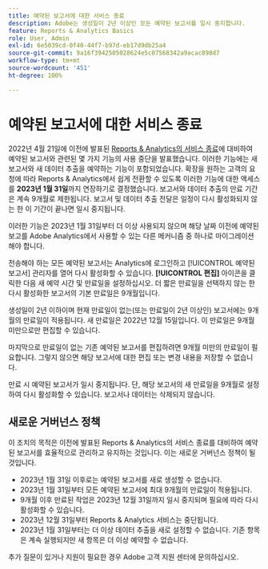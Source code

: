 ```yaml
---
title: 예약된 보고서에 대한 서비스 종료
description: Adobe는 생성일이 2년 이상인 모든 예약된 보고서를 일시 중지합니다.
feature: Reports & Analytics Basics
role: User, Admin
exl-id: 6e5039cd-0f40-44f7-b97d-eb17d9db25a4
source-git-commit: 9a16f3942505028624e5c07568342a9acac898d7
workflow-type: tm+mt
source-wordcount: '451'
ht-degree: 100%

---
```


# 예약된 보고서에 대한 서비스 종료

2022년 4월 21일에 이전에 발표된 [Reports &amp; Analytics의 서비스 종료](https://express.adobe.com/page/6WnF8JK6IRDhf/)에 대비하여 예약된 보고서와 관련된 몇 가지 기능의 사용 중단을 발표했습니다. 이러한 기능에는 새 보고서와 새 데이터 추출을 예약하는 기능이 포함되었습니다. 확장을 원하는 고객의 요청에 따라 Reports &amp; Analytics에서 쉽게 전환할 수 있도록 이러한 기능에 대한 액세스를 **2023년 1월 31일**&#x200B;까지 연장하기로 결정했습니다. 보고서와 데이터 추출의 만료 기간은 계속 9개월로 제한됩니다. 보고서 및 데이터 추출 전달은 일정이 다시 활성화되지 않는 한 이 기간이 끝나면 일시 중지됩니다.

이러한 기능은 2023년 1월 31일부터 더 이상 사용되지 않으며 해당 날짜 이전에 예약된 보고를 Adobe Analytics에서 사용할 수 있는 다른 메커니즘 중 하나로 마이그레이션해야 합니다.

전송해야 하는 모든 예약된 보고서는 Analytics에 로그인하고 [!UICONTROL 예약된 보고서] 관리자를 열어 다시 활성화할 수 있습니다. **[!UICONTROL 편집]** 아이콘을 클릭한 다음 새 예약 시간 및 만료일을 설정하십시오. 더 짧은 만료일을 선택하지 않는 한 다시 활성화한 보고서의 기본 만료일은 9개월입니다.

생성일이 2년 이하이며 현재 만료일이 없는(또는 만료일이 2년 이상인) 보고서에는 9개월의 만료일이 적용됩니다. 새 만료일은 2022년 12월 15일입니다. 이 만료일은 9개월 미만으로만 편집할 수 있습니다.

마지막으로 만료일이 없는 기존 예약된 보고서를 편집하려면 9개월 미만의 만료일이 필요합니다. 그렇지 않으면 해당 보고서에 대한 편집 또는 변경 내용을 저장할 수 없습니다.

만료 시 예약된 보고서가 일시 중지됩니다. 단, 해당 보고서의 새 만료일을 9개월로 설정하여 다시 활성화할 수 있습니다. 보고서나 데이터는 삭제되지 않습니다.

## 새로운 거버넌스 정책

이 조치의 목적은 이전에 발표된 Reports &amp; Analytics의 서비스 종료를 대비하여 예약된 보고서를 효율적으로 관리하고 유지하는 것입니다. 이는 새로운 거버넌스 정책이 될 것입니다.

* 2023년 1월 31일 이후로는 예약된 보고서를 새로 생성할 수 없습니다.
* 2023년 1월 31일부터 모든 예약된 보고서에 최대 9개월의 만료일이 적용됩니다.
* 9개월 이후 만료된 작업은 2023년 12월 31일까지 일시 중지되며 필요에 따라 다시 활성화할 수 있습니다.
* 2023년 12월 31일부터 Reports &amp; Analytics 서비스는 중단됩니다.
* 2023년 1월 31일부터는 더 이상 데이터 추출을 새로 설정할 수 없습니다. 기존 항목은 계속 실행되지만 새 항목은 더 이상 예약할 수 없습니다.

추가 질문이 있거나 지원이 필요한 경우 Adobe 고객 지원 센터에 문의하십시오.

